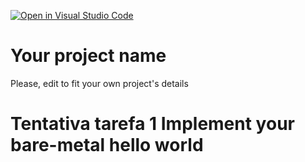 [![Open in Visual Studio Code](https://classroom.github.com/assets/open-in-vscode-718a45dd9cf7e7f842a935f5ebbe5719a5e09af4491e668f4dbf3b35d5cca122.svg)](https://classroom.github.com/online_ide?assignment_repo_id=10891068&assignment_repo_type=AssignmentRepo)
# Your project name
Please, edit to fit your own project's details
# Tentativa tarefa 1 Implement your bare-metal hello world